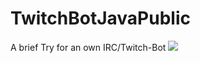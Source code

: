 # TwitchBotJavaPublic
A brief Try for an own IRC/Twitch-Bot
<img src="https://i.imgur.com/YDPox2L.png">
